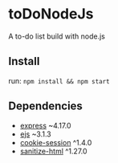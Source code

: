 # toDoNodeJs
A to-do list build with node.js

## Install

run: ```npm install && npm start```

## Dependencies
* [express](https://www.npmjs.com/package/express "https://www.npmjs.com/package/express") ~4.17.0
* [ejs](https://www.npmjs.com/package/ejs, "https://www.npmjs.com/package/ejs") ~3.1.3
* [cookie-session](https://www.npmjs.com/package/cookie-session "https://www.npmjs.com/package/cookie-session") ^1.4.0
* [sanitize-html](https://www.npmjs.com/package/sanitize-html "https://www.npmjs.com/package/sanitize-html") ^1.27.0
